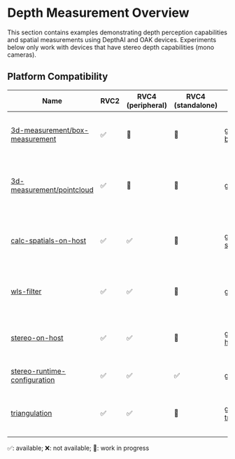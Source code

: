 # Depth Measurement Overview

This section contains examples demonstrating depth perception capabilities and spatial measurements using DepthAI and OAK devices. Experiments below only work with devices that have stereo depth capabilities (mono cameras).

## Platform Compatibility

| Name                                                              | RVC2 | RVC4 (peripheral) | RVC4 (standalone) | Gen2                                                                                                                | Notes                                                                |
| ----------------------------------------------------------------- | ---- | ----------------- | ----------------- | ------------------------------------------------------------------------------------------------------------------- | -------------------------------------------------------------------- |
| [3d-measurement/box-measurement](3d-measurement/box-measurement/) | ✅   | 🚧                | 🚧                | [gen2-box_measurement](https://github.com/luxonis/depthai-experiments/tree/master/gen2-box_measurement)             | Example measuring box dimensions using depth information             |
| [3d-measurement/pointcloud](3d-measurement/pointcloud/)           | ✅   | 🚧                | 🚧                | [gen2-pointcloud](https://github.com/luxonis/depthai-experiments/tree/master/gen2-pointcloud)                       | Demonstration of 3D point cloud generation from depth data           |
| [calc-spatials-on-host](calc-spatials-on-host/)                   | ✅   | ✅                | 🚧                | [gen2-calc-spatials-on-host](https://github.com/luxonis/depthai-experiments/tree/master/gen2-calc-spatials-on-host) | Example showing spatial calculations performed on host               |
| [wls-filter](wls-filter/)                                         | ✅   | ✅                | 🚧                | [gen2-wls-filter](https://github.com/luxonis/depthai-experiments/tree/master/gen2-wls-filter)                       | Implementation of Weighted Least Squares filter for depth refinement |
| [stereo-on-host](stereo-on-host/)                                 | ✅   | ✅                | 🚧                | [gen2-stereo-on-host](https://github.com/luxonis/depthai-experiments/tree/master/gen2-stereo-on-host)               | Example performing stereo depth calculations on host                 |
| [stereo-runtime-configuration](stereo-runtime-configuration/)     | ✅   | ✅                | ✅                | [gen2-qt-gui](https://github.com/luxonis/depthai-experiments/tree/master/gen2-qt-gui)                               | Stereo depth configuration during runtime                            |
| [triangulation](triangulation/)                                   | ✅   | ✅                | 🚧                | [gen2-triangulation](https://github.com/luxonis/depthai-experiments/tree/master/gen2-triangulation)                 | Demonstration of 3D position calculation using triangulation         |

✅: available; ❌: not available; 🚧: work in progress
